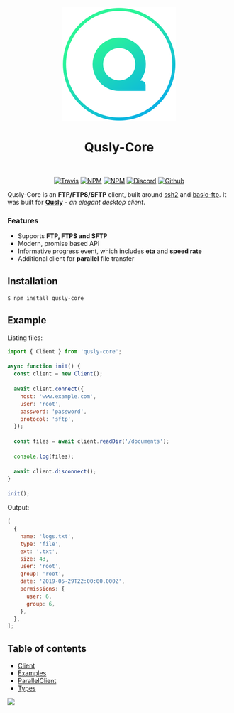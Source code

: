 <div align="center">
  <img src="static/logo.png" width="256">

  <h1>Qusly-Core</h1>

  <br />

[![Travis](https://img.shields.io/travis/qusly/qusly-core.svg?style=flat-square)](https://travis-ci.org/qusly/qusly-core)
[![NPM](https://img.shields.io/npm/v/qusly-core.svg?style=flat-square)](https://www.npmjs.com/package/qusly-core)
[![NPM](https://img.shields.io/npm/dm/qusly-core?style=flat-square)](https://www.npmjs.com/package/qusly-core)
[![Discord](https://discordapp.com/api/guilds/307605794680209409/widget.png?style=shield)](https://discord.gg/P7Vn4VX)
[![Github](https://img.shields.io/github/followers/xnerhu.svg?style=social&label=Follow)](https://github.com/xnerhu)

</div>

Qusly-Core is an **FTP/FTPS/SFTP** client, built around [ssh2](https://github.com/mscdex/ssh2) and [basic-ftp](https://github.com/patrickjuchli/basic-ftp). It was built for **[Qusly](https://www.github.com/qusly/qusly)** - _an elegant desktop client_.

### Features

- Supports **FTP, FTPS and SFTP**
- Modern, promise based API
- Informative progress event, which includes **eta** and **speed rate**
- Additional client for **parallel** file transfer

## Installation

```bash
$ npm install qusly-core
```

## Example

Listing files:

```js
import { Client } from 'qusly-core';

async function init() {
  const client = new Client();

  await client.connect({
    host: 'www.example.com',
    user: 'root',
    password: 'password',
    protocol: 'sftp',
  });

  const files = await client.readDir('/documents');

  console.log(files);

  await client.disconnect();
}

init();
```

Output:

```js
[
  {
    name: 'logs.txt',
    type: 'file',
    ext: '.txt',
    size: 43,
    user: 'root',
    group: 'root',
    date: '2019-05-29T22:00:00.000Z',
    permissions: {
      user: 6,
      group: 6,
    },
  },
];
```

## Table of contents

- [Client](/docs/client.md)
- [Examples](/examples)
- [ParallelClient](/docs/parallel-client.md)
- [Types](/docs/types.md)

<a href="https://www.patreon.com/bePatron?u=21429620">
  <img src="https://c5.patreon.com/external/logo/become_a_patron_button@2x.png" width="160">
</a>
